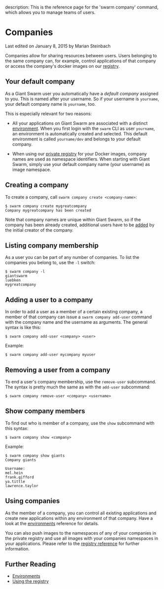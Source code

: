 description: This is the reference page for the 'swarm company' command, which allows you to manage teams of users.

# Companies

<p class="lastmod">Last edited on January 8, 2015 by Marian Steinbach</p>

Companies allow for sharing resources between users. Users belonging to the same company can, for example, control applications of that company or access the company's docker images on our [registry](../registry/).

## Your default company

As a Giant Swarm user you automatically have a _default company_ assigned to you. This is named after your username. So if your username is `yourname`, your default company name is `yourname`, too.

This is especially relevant for two reasons:

* All your applications on Giant Swarm are associated with a distinct [environment](../env/). When you first login with the `swarm` CLI as user `yourname`, an environment is automatically created and selected. This default environment is called `yourname/dev` and belongs to your default company.

* When using our [private registry](../registry/) for your Docker images, company names are used as namespace identifiers. When starting with Giant Swarm, simply use your default company name (your username) as image namespace.

## Creating a company

To create a company, call `swarm company create <company-name>`:

    $ swarm company create mygreatcompany
    Company mygreatcompany has been created

Note that company names are unique within Giant Swarm, so if the company has been already created, additional users have to be [added](#adding-a-user-to-a-company) by the initial creator of the company.

## Listing company membership

As a user you can be part of any number of companies. To list the companies you belong to, use the `-l` switch:

    $ swarm company -l
    giantswarm
    luebken
    mygreatcompany


## Adding a user to a company

In order to add a user as a member of a certain existing company, a member of that company can issue a `swarm company add-user` command with the company name and the username as arguments. The general syntax is like this:

    $ swarm company add-user <company> <user>

Example:

    $ swarm company add-user mycompany myuser

## Removing a user from a company

To end a user's company membership, use the `remove-user` subcommand. The syntax is pretty much the same as with the `add-user` subcommand:

    $ swarm company remove-user <company> <username>

## Show company members

To find out who is member of a company, use the `show` subcommand with this syntax:

    $ swarm company show <company>

Example:

    $ swarm company show giants
    Company giants

    Username:
    mel.hein
    frank.gifford
    ya.tittle
    lawrence.taylor

<!-- TODO: Deleting a company (cannot yet explain this well) -->

## Using companies

As the member of a company, you can control all existing applications and create new applications within any environment of that company. Have a look at the [environments](../env/) reference for details.

You can also push images to the namespaces of any of your companies in the private registry and use all images with your companies namespaces in your applications. Please refer to the [registry reference](../registry/) for further information.

## Further Reading

* [Environments](../env/)
* [Using the registry](../registry/)
